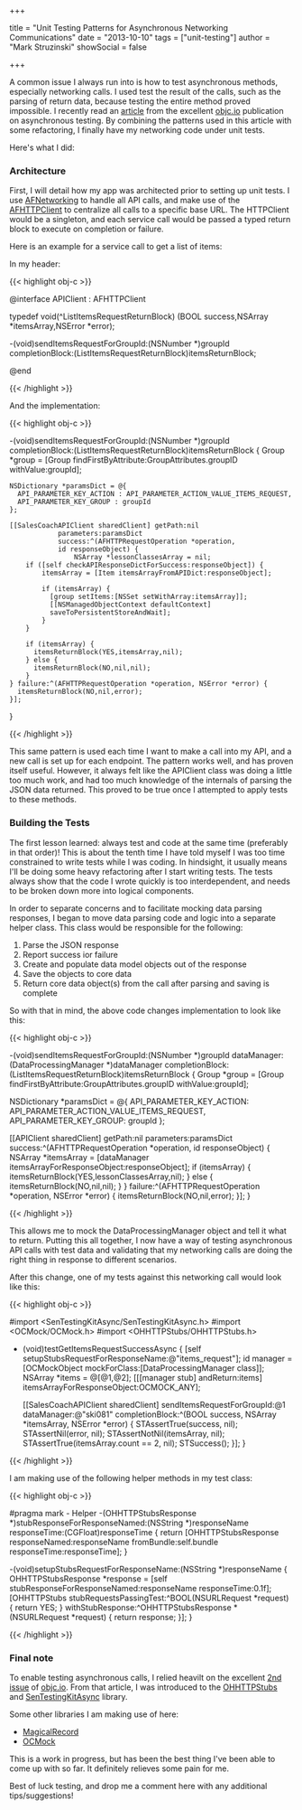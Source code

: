 +++

title = "Unit Testing Patterns for Asynchronous Networking Communications"
date = "2013-10-10"
tags = ["unit-testing"]
author = "Mark Struzinski"
showSocial = false

+++

A common issue I always run into is how to test asynchronous methods,
especially networking calls. I used test the result of the calls, such as the
parsing of return data, because testing the entire method proved impossible.
I recently read an [article][article] from the excellent [objc.io][objc]
publication on asynchronous testing. By combining the patterns used in this
article with some refactoring, I finally have my networking code under unit
tests.

Here's what I did:

<!-- more -->

### Architecture

First, I will detail how my app was architected prior to setting up unit tests.
I use [AFNetworking][afnetworking] to handle all API calls, and make use of the
[AFHTTPClient][afhttpclient] to centralize all calls to a specific base URL.
The HTTPClient would be a singleton, and each service call would be passed a
typed return block to execute on completion or failure.

Here is an example for a service call to get a list of items:

In my header:

{{< highlight obj-c >}}

@interface APIClient : AFHTTPClient

typedef void(^ListItemsRequestReturnBlock)
(BOOL success,NSArray *itemsArray,NSError *error);

-(void)sendItemsRequestForGroupId:(NSNumber *)groupId
completionBlock:(ListItemsRequestReturnBlock)itemsReturnBlock;

@end

{{< /highlight >}}

And the implementation:

{{< highlight obj-c >}}

-(void)sendItemsRequestForGroupId:(NSNumber *)groupId
completionBlock:(ListItemsRequestReturnBlock)itemsReturnBlock {
    Group *group = [Group findFirstByAttribute:GroupAttributes.groupID
                                        withValue:groupId];

    NSDictionary *paramsDict = @{
      API_PARAMETER_KEY_ACTION : API_PARAMETER_ACTION_VALUE_ITEMS_REQUEST,
      API_PARAMETER_KEY_GROUP : groupId
    };

    [[SalesCoachAPIClient sharedClient] getPath:nil
                parameters:paramsDict
                success:^(AFHTTPRequestOperation *operation,
                id responseObject) {
					NSArray *lessonClassesArray = nil;
        if ([self checkAPIResponseDictForSuccess:responseObject]) {
            itemsArray = [Item itemsArrayFromAPIDict:responseObject];

            if (itemsArray) {
              [group setItems:[NSSet setWithArray:itemsArray]];
              [[NSManagedObjectContext defaultContext]
              saveToPersistentStoreAndWait];
            }
        }

        if (itemsArray) {
          itemsReturnBlock(YES,itemsArray,nil);
        } else {
          itemsReturnBlock(NO,nil,nil);
        }
    } failure:^(AFHTTPRequestOperation *operation, NSError *error) {
      itemsReturnBlock(NO,nil,error);
    }];
}

{{< /highlight >}}

This same pattern is used each time I want to make a call into my API, and a
new call is set up for each endpoint. The pattern works well, and has proven
itself useful. However, it always felt like the APIClient class was doing a
little too much work, and had too much knowledge of the internals of parsing
the JSON data returned. This proved to be true once I attempted to apply tests
to these methods.

### Building the Tests

The first lesson learned: always test and code at the same time
(preferably in that order)! This is about the tenth time I have told myself
I was too time constrained to write tests while I was coding. In hindsight,
it usually means I'll be doing some heavy refactoring after I start writing
tests. The tests always show that the code I wrote quickly is too
interdependent, and needs to be broken down more into logical components.

In order to separate concerns and to facilitate mocking data parsing responses,
I began to move data parsing code and logic into a separate helper class. This
class would be responsible for the following:

1. Parse the JSON response
2. Report success ior failure
3. Create and populate data model objects out of the response
4. Save the objects to core data
5. Return core data object(s) from the call after parsing and saving is complete

So with that in mind, the above code changes implementation to look like this:

{{< highlight obj-c >}}

-(void)sendItemsRequestForGroupId:(NSNumber *)groupId
dataManager:(DataProcessingManager *)dataManager
completionBlock:(ListItemsRequestReturnBlock)itemsReturnBlock {
Group *group = [Group findFirstByAttribute:GroupAttributes.groupID
withValue:groupId];

NSDictionary *paramsDict = @{
  API_PARAMETER_KEY_ACTION: API_PARAMETER_ACTION_VALUE_ITEMS_REQUEST,
  API_PARAMETER_KEY_GROUP: groupId
};

[[APIClient sharedClient] getPath:nil
        parameters:paramsDict
        success:^(AFHTTPRequestOperation *operation, id responseObject) {
          NSArray *itemsArray =
          [dataManager itemsArrayForResponseObject:responseObject];
          if (itemsArray) {
            itemsReturnBlock(YES,lessonClassesArray,nil);
          } else {
            itemsReturnBlock(NO,nil,nil);
          }
        } failure:^(AFHTTPRequestOperation *operation, NSError *error) {
            itemsReturnBlock(NO,nil,error);
        }];
}

{{< /highlight >}}

This allows me to mock the DataProcessingManager object and tell it what to
return. Putting this all together, I now have a way of testing asynchronous
API calls with test data and validating that my networking calls are doing the
right thing in response to different scenarios.

After this change, one of my tests against this networking call would look
like this:

{{< highlight obj-c >}}

#import <SenTestingKitAsync/SenTestingKitAsync.h>
#import <OCMock/OCMock.h>
#import <OHHTTPStubs/OHHTTPStubs.h>

- (void)testGetItemsRequestSuccessAsync {
  [self setupStubsRequestForResponseName:@"items_request"];
  id manager = [OCMockObject mockForClass:[DataProcessingManager class]];
  NSArray *items = @[@1,@2];
  [[[manager stub] andReturn:items] itemsArrayForResponseObject:OCMOCK_ANY];

  [[SalesCoachAPIClient sharedClient] sendItemsRequestForGroupId:@1
        dataManager:@"ski081"
    completionBlock:^(BOOL success, NSArray *itemsArray, NSError *error) {
       STAssertTrue(success, nil);
       STAssertNil(error, nil);
       STAssertNotNil(itemsArray, nil);
       STAssertTrue(itemsArray.count == 2, nil);
       STSuccess();
    }];
}

{{< /highlight >}}

I am making use of the following helper methods in my test class:

{{< highlight obj-c >}}

#pragma mark - Helper
-(OHHTTPStubsResponse *)stubResponseForResponseNamed:(NSString *)responseName
responseTime:(CGFloat)responseTime {
return [OHHTTPStubsResponse responseNamed:responseName
                            fromBundle:self.bundle
                            responseTime:responseTime];
}

-(void)setupStubsRequestForResponseName:(NSString *)responseName {
  OHHTTPStubsResponse *response = [self stubResponseForResponseNamed:responseName
   responseTime:0.1f];
  [OHHTTPStubs stubRequestsPassingTest:^BOOL(NSURLRequest *request) {
    return YES;
  } withStubResponse:^OHHTTPStubsResponse *(NSURLRequest *request) {
    return response;
  }];
}

{{< /highlight >}}

### Final note
To enable testing asynchronous calls, I relied heavilt on the excellent
[2nd issue][2nd] of [objc.io][objc]. From that article, I was introduced to the
[OHHTTPStubs][stubs] and [SenTestingKitAsync][sen] library.

Some other libraries I am making use of here:

- [MagicalRecord][magical]
- [OCMock][ocmock]

This is a work in progress, but has been the best thing I've been able to
come up with so far. It definitely relieves some pain for me.

Best of luck testing, and drop me a comment here with any additional
tips/suggestions!

[article]: http://www.objc.io/issue-2/async-testing.html
[objc]: http://www.objc.io/
[afnetworking]: https://github.com/AFNetworking/AFNetworking
[afhttpclient]: http://engineering.gowalla.com/AFNetworking/Classes/AFHTTPClient.html
[2nd]: http://www.objc.io/issue-2/editorial.html
[stubs]: https://github.com/AliSoftware/OHHTTPStubs
[sen]: https://github.com/nxtbgthng/SenTestingKitAsync
[magical]: https://github.com/magicalpanda/MagicalRecord
[ocmock]: https://github.com/erikdoe/ocmock
